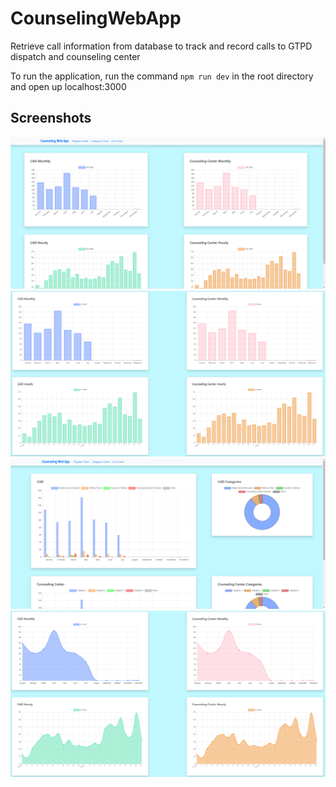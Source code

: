 # CounselingWebApp
Retrieve call information from database to track and record calls to GTPD dispatch and counseling center

To run the application, run the command `npm run dev` in the root directory and open up localhost:3000

## Screenshots
![Screenshot](Images/image.png)
![Screenshot](Images/image(1).png)
![Screenshot](Images/image(2).png)
![Screenshot](Images/image(3).png)
